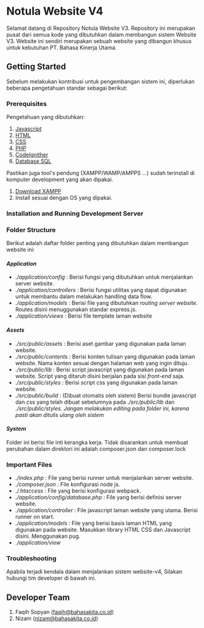 # Notula Website V4

Selamat datang di Repository Notula Website V3.  Repository ini merupakan pusat dari semua kode yang dibutuhkan dalam membangun sistem Website V3. Website ini sendiri merupakan sebuah website yang dibangun khusus untuk kebutuhan PT. Bahasa Kinerja Utama.  

## Getting Started

Sebelum melakukan kontribusi untuk pengembangan sistem ini, diperlukan beberapa pengetahuan standar sebagai berikut: 

### Prerequisites

Pengetahuan yang dibutuhkan: 

1. [Javascript](https://javascript.info)
2. [HTML](https://www.w3schools.com/html/html_intro.asp)
3. [CSS](https://www.w3schools.com/css/)
4. [PHP](https://www.php.net/)
5. [CodeIgnither](https://codeigniter.com/)
6. [Database SQL](https://www.mysql.com/)

Pastikan juga tool's pendung (XAMPP/WAMP/AMPPS ...) sudah terinstall di komputer development yang akan dipakai.

1. [Download XAMPP](https://www.apachefriends.org/index.html)
2. Install sesuai dengan OS yang dipakai.


### Installation and Running Development Server

### Folder Structure

Berikut adalah daftar folder penting yang dibutuhkan dalam membangun website ini: 

#### *Application*
- _./application/config_ : Berisi fungsi yang dibutuhkan untuk menjalankan server website.
- _./application/controllers_ : Berisi fungsi utilitas yang dapat digunakan untuk membantu dalam melakukan handling data flow. 
- _./application/models_ : Berisi file yang dibutuhkan _routing server website_. Routes disini menuggunakan standar express.js.
- _./application/views_ : Berisi file template laman website

#### *Assets*
- _./src/public/assets_ : Berisi aset gambar yang digunakan pada laman website.
- _./src/public/contents_ : Berisi konten tulisan yang digunakan pada laman website. Nama konten sesuai dengan halaman web yang ingin dituju.
- _./src/public/lib_ : Berisi script javascript yang digunakan pada laman website. Script yang ditaruh disini berjalan pada sisi _front-end_ saja. 
- _./src/public/styles_ : Berisi script css yang digunakan pada laman website.
- _./src/public/build_ : (Dibuat otomatis oleh sistem) Berisi bundle javascript dan css yang telah dibuat sebelumnya pada _./src/public/lib_ dan _./src/public/styles_. *Jangan melakukan editing pada folder ini, karena pasti akan ditulis ulang oleh sistem*

#### *System*
Folder ini berisi file inti kerangka kerja. Tidak disarankan untuk membuat perubahan dalam direktori ini adalah composer.json dan composer.lock

### Important Files

- _./index.php_ : File yang berisi runner untuk menjalankan server website.
- _./composer.json_ : File konfigurasi node js.
- _./.htaccess_ : File yang berisi konfigurasi webpack.
- _./application/config/database.php_ : File yang berisi definisi server website. 
- _./application/controller_ : File javascript laman website yang utama. Berisi runner on start.
- _./application/models_ : File yang berisi basis laman HTML yang digunakan pada website. Masukkan library HTML CSS dan Javascript disini. Menggunakan pug.
- _./application/view_ 

### Troubleshooting

Apabila terjadi kendala dalam menjalankan sistem website-v4, Silakan hubungi tim developer di bawah ini. 

## Developer Team

1. Faqih Sopyan (faqih@bahasakita.co.id)
2. Nizam (nizam@bahasakita.co.id)

